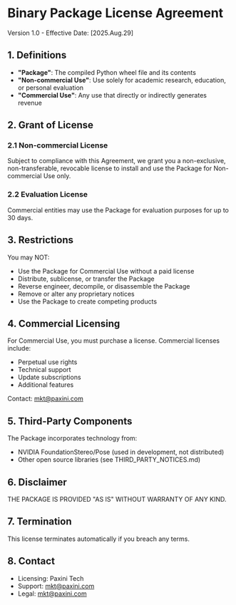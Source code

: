 
# Binary Package License Agreement

Version 1.0 - Effective Date: [2025.Aug.29]

## 1. Definitions

- **"Package"**: The compiled Python wheel file and its contents
- **"Non-commercial Use"**: Use solely for academic research, education, or personal evaluation
- **"Commercial Use"**: Any use that directly or indirectly generates revenue

## 2. Grant of License

### 2.1 Non-commercial License
Subject to compliance with this Agreement, we grant you a non-exclusive, non-transferable, revocable license to install and use the Package for Non-commercial Use only.

### 2.2 Evaluation License
Commercial entities may use the Package for evaluation purposes for up to 30 days.

## 3. Restrictions

You may NOT:
- Use the Package for Commercial Use without a paid license
- Distribute, sublicense, or transfer the Package
- Reverse engineer, decompile, or disassemble the Package
- Remove or alter any proprietary notices
- Use the Package to create competing products

## 4. Commercial Licensing

For Commercial Use, you must purchase a license. Commercial licenses include:
- Perpetual use rights
- Technical support
- Update subscriptions
- Additional features

Contact: mkt@paxini.com

## 5. Third-Party Components

The Package incorporates technology from:
- NVIDIA FoundationStereo/Pose (used in development, not distributed)
- Other open source libraries (see THIRD_PARTY_NOTICES.md)

## 6. Disclaimer

THE PACKAGE IS PROVIDED "AS IS" WITHOUT WARRANTY OF ANY KIND.

## 7. Termination

This license terminates automatically if you breach any terms.

## 8. Contact

- Licensing: Paxini Tech
- Support: mkt@paxini.com
- Legal: mkt@paxini.com
